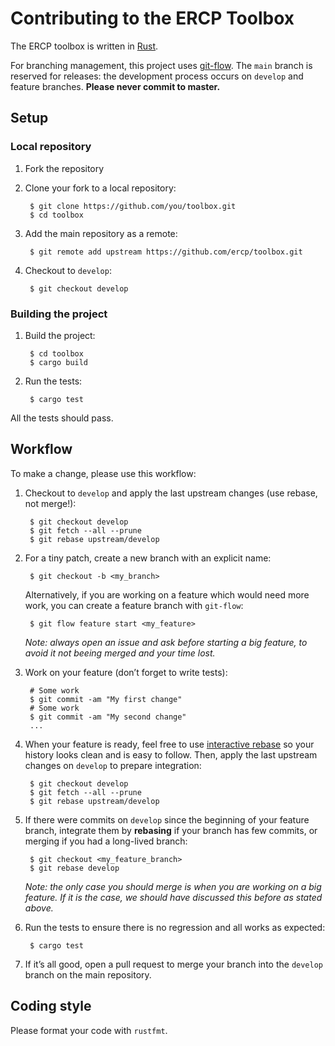 # Contributing to the ERCP Toolbox

The ERCP toolbox is written in [Rust](https://www.rust-lang.org/).

For branching management, this project uses
[git-flow](https://github.com/petervanderdoes/gitflow-avh). The `main` branch is
reserved for releases: the development process occurs on `develop` and feature
branches. **Please never commit to master.**

## Setup

### Local repository

1. Fork the repository

2. Clone your fork to a local repository:

        $ git clone https://github.com/you/toolbox.git
        $ cd toolbox

3. Add the main repository as a remote:

        $ git remote add upstream https://github.com/ercp/toolbox.git

4. Checkout to `develop`:

        $ git checkout develop

### Building the project

1. Build the project:

        $ cd toolbox
        $ cargo build

2. Run the tests:

        $ cargo test

All the tests should pass.

## Workflow

To make a change, please use this workflow:

1. Checkout to `develop` and apply the last upstream changes (use rebase, not
    merge!):

        $ git checkout develop
        $ git fetch --all --prune
        $ git rebase upstream/develop

2. For a tiny patch, create a new branch with an explicit name:

        $ git checkout -b <my_branch>

    Alternatively, if you are working on a feature which would need more work,
    you can create a feature branch with `git-flow`:

        $ git flow feature start <my_feature>

    *Note: always open an issue and ask before starting a big feature, to avoid
    it not beeing merged and your time lost.*

3. Work on your feature (don’t forget to write tests):

        # Some work
        $ git commit -am "My first change"
        # Some work
        $ git commit -am "My second change"
        ...

4. When your feature is ready, feel free to use
    [interactive rebase](https://help.github.com/articles/about-git-rebase/) so
    your history looks clean and is easy to follow. Then, apply the last
    upstream changes on `develop` to prepare integration:

        $ git checkout develop
        $ git fetch --all --prune
        $ git rebase upstream/develop

5. If there were commits on `develop` since the beginning of your feature
    branch, integrate them by **rebasing** if your branch has few commits, or
    merging if you had a long-lived branch:

        $ git checkout <my_feature_branch>
        $ git rebase develop

    *Note: the only case you should merge is when you are working on a big
    feature. If it is the case, we should have discussed this before as stated
    above.*

6. Run the tests to ensure there is no regression and all works as expected:

        $ cargo test

7. If it’s all good, open a pull request to merge your branch into the `develop`
    branch on the main repository.

## Coding style

Please format your code with `rustfmt`.
